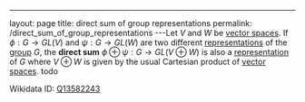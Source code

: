 ---
 layout: page
 title: direct sum of group representations
 permalink: /direct_sum_of_group_representations
---Let $V$ and $W$ be [vector spaces](https://defsmath.github.io/DefsMath/vector_space). If $\phi: G\to GL(V)$ and $\psi:G\to GL(W)$ are two different [representations](https://defsmath.github.io/DefsMath/group_representation) of the [group](https://defsmath.github.io/DefsMath/group) $G$, the **direct sum** $\phi \oplus \psi:G \to GL(V\oplus W)$ is also a [representation](https://defsmath.github.io/DefsMath/#####################representation) of $G$ where $V\oplus W$ is given by the usual Cartesian product of [vector spaces](https://defsmath.github.io/DefsMath/#############vector_spaces). todo 

Wikidata ID: [Q13582243](https://www.wikidata.org/wiki/Q13582243)